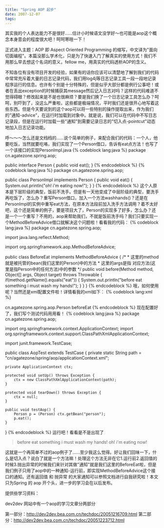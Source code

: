 ```yaml
---
title: "Spring AOP 起步"
date: 2007-12-07
tags:
---
```


其实我的个人表达能力不是很好……估计小时候语文没学好～也可能是aop这个概念本身意会的程度很大吧！呵呵寒暄一下！

正式进入主题：AOP 即 Aspect Oriented Programming 的缩写，中文译为"面向切面编程"。本篇没那么学术化，只是为了快速入门了解真实的使用方式！我们不用那么早去想这个名词的意义，fellow me，用真实的代码透析AOP的含义。

不知各位有没有项目开发的经验，如果有的话你应该可以清楚地了解到我们的代码中常常充斥着大量的日志记录代码，我们用log4j等日志记录工具一段一段地记录程序运行的信息。也许有个别是十分特殊的，但是似乎大部分都是例行公事吧！或者在丢出exception的时候捕获其message然后记入日志对吗？这样的代码难道不觉得碍眼？修改起来是不是也很麻烦？要是我们换了一个日志记录工具怎么办？呵呵，别吓到了，没这么严重啦，这些都是极端情况，平时我们还是很开心地写着这些东西。但是今天要说到的这个aop可以将一些特别的操作提取出来，作为我们的"通知-advice"，在运行时加载到对象中。就是说，我们可以在代码中不写日志记录段，但是在运行时加载一些"通知"到需要记录日志的"切入点-pointcut"动态地加入日志记录功能。
<!--more-->
呼～～～怎么还是文绉绉的……说个简单的例子，来配合我们的代码：一个人，他要吃饭，当然就要吃咯，我们实现了一个Person借口，告诉有eat点方法！也写了一个该接口的实现PersonImpl.java
{% codeblock lang:java %}
package cn.agatezone.spring.aop;

public interface Person {
    public void eat();
}
{% endcodeblock %}
{% codeblock lang:java %}
package cn.agatezone.spring.aop;

public class PersonImpl implements Person {
    public void eat() {
        System.out.println("oh! i'm eating now!");
    }
}
{% endcodeblock %}
这个人原本是下层阶级的典型，饭前不洗手。但是有一天他变成了中层阶级的典型，要洗手再吃饭了，怎么办？重写Person借口，加入一个方法washhands()？还是在PersonImpl的实例中重写eat方法，在原本方法段前加入洗手方法调用？着不太好吧，这个还是简单的例子，要是项目大了，Person的实现多了好多，怎么办？还是一个一个重写？不用的，aop来帮助我们，不就是饭前洗手吗？我们只要实现一个MethodBeforeAdvice借口就解决这个问题啦！看看我的代码：
{% codeblock lang:java %}
package cn.agatezone.spring.aop;

import java.lang.reflect.Method;

import org.springframework.aop.MethodBeforeAdvice;

public class BeforeEat implements MethodBeforeAdvice {
    /*
     * 这里的method就是被托管的bean(我们这里的Person)中的方法
     * 这里的args是指 对应方法(这里是指Person中的任何方法)中的参数
     */
    public void before(Method method, Object[] args, Object target)
    throws Throwable {
        if(method.getName().equals("eat")) {
            System.out.println("before eat something i must wash my hands!");
        }
    }
}
{% endcodeblock %}
哦，如何使用呢？当然还是xml配置文件啦！详情看我的xml如下：
{% codeblock lang:xml %}
<?xml version="1.0" encoding="UTF-8"?>
<!DOCTYPE beans PUBLIC "-//SPRING//DTD BEAN//EN"
    "http://www.springframework.org/dtd/spring-beans.dtd">
<beans>
    <bean id="beforeEat" class="cn.agatezone.spring.aop.BeforeEat"/>
    <bean id="person" class="org.springframework.aop.framework.ProxyFactoryBean">
        <!-- 被代理对象实现的接口-->
        <property name="proxyInterfaces">
            <value>cn.agatezone.spring.aop.Person</value>
        </property>
        <!-- 拦截器(advice)的ids -->
        <property name="interceptorNames">
            <list>
                <!-- 指定前面声明的那个处理bean:beforeEat -->
                <value>beforeEat</value>
            </list>
        </property>
        <!-- 被代理的目标对象-->
        <property name="target">
            <bean class="cn.agatezone.spring.aop.PersonImpl"/>
        </property>
    </bean>
</beans>
{% endcodeblock %}
现在配置好了，我们写个测试代码用用看！
{% codeblock lang:java %}
package cn.agatezone.spring.aop;

import org.springframework.context.ApplicationContext;
import org.springframework.context.support.ClassPathXmlApplicationContext;

import junit.framework.TestCase;

public class AopTest extends TestCase {
    private static String path =
        "cn/agatezone/spring/aop/applicationContext.xml";

    private ApplicationContext ctx;

    protected void setUp() throws Exception {
        ctx = new ClassPathXmlApplicationContext(path);
    }

    protected void tearDown() throws Exception {
        ctx = null;
    }

    public void testAop() {
        Person p = (Person) ctx.getBean("person");
        p.eat();
    }
}
{% endcodeblock %}
运行吧！看看是不是出现了
<blockquote>  before eat something i must wash my hands!
oh! i'm eating now!</blockquote>
这就是一个再简单不过的aop例子了……至少我这么觉得。好让我们回味一下，什么是切入点？说白了就是一个方法嘛！处理这个方法无非在它1.运行前2.返回值的时候3.抛出异常的时候我们来针对其做"通知"就是我们这里的BeforeEat啦，但是我们例子只用了aop中的一种通知-运行前，即实现MethodBeforeAdvice这个接口的通知。还有返回值 和 抛异常 的大家通知可以参照文档进行自我研究啦！本文只为Spring 的 aop 开个头，进一步的学习会在以后发布。

提供些学习资料：

dev2dev 网站中有一个aop的学习文章分两部分

第一部分：<a href="http://dev2dev.bea.com.cn/techdoc/20051216709.html">http://dev2dev.bea.com.cn/techdoc/20051216709.html</a>
第二部分：<a href="http://dev2dev.bea.com.cn/techdoc/20051223712.html">http://dev2dev.bea.com.cn/techdoc/20051223712.html</a>
